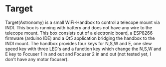 # Target


Target(Astronomy) is a small WiFi-Handbox to control a telecope mount via INDI. This box is running with battery and does not have any wire to the telecope mount. This box consists out of a electronic board, a ESP8266 firmware (arduino IDE) and a Qt5 application bridging the handbox to the INDI mount. The handbox provides four keys for N,S,W and E, one slew speed key with three LED's and a function key which change the N,S,W and E key to Focuser 1 in and out and Focuser 2 in and out (not tested yet, I don't have any motor focuser).

